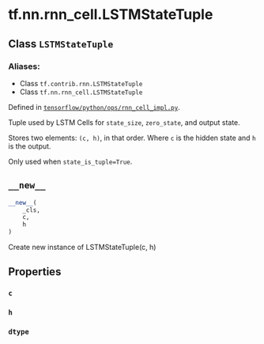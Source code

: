 <div itemscope itemtype="http://developers.google.com/ReferenceObject">
<meta itemprop="name" content="tf.nn.rnn_cell.LSTMStateTuple" />
<meta itemprop="path" content="Stable" />
<meta itemprop="property" content="c"/>
<meta itemprop="property" content="h"/>
<meta itemprop="property" content="dtype"/>
<meta itemprop="property" content="__new__"/>
</div>

# tf.nn.rnn_cell.LSTMStateTuple

## Class `LSTMStateTuple`



### Aliases:

* Class `tf.contrib.rnn.LSTMStateTuple`
* Class `tf.nn.rnn_cell.LSTMStateTuple`



Defined in [`tensorflow/python/ops/rnn_cell_impl.py`](/code/stable/tensorflow/python/ops/rnn_cell_impl.py).

Tuple used by LSTM Cells for `state_size`, `zero_state`, and output state.

Stores two elements: `(c, h)`, in that order. Where `c` is the hidden state
and `h` is the output.

Only used when `state_is_tuple=True`.

<h2 id="__new__"><code>__new__</code></h2>

``` python
__new__(
    _cls,
    c,
    h
)
```

Create new instance of LSTMStateTuple(c, h)



## Properties

<h3 id="c"><code>c</code></h3>



<h3 id="h"><code>h</code></h3>



<h3 id="dtype"><code>dtype</code></h3>





